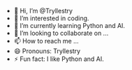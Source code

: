 - 👋 Hi, I’m @Tryllestry
- 👀 I’m interested in coding.
- 🌱 I’m currently learning Python and AI.
- 💞️ I’m looking to collaborate on ...
- 📫 How to reach me ...
- 😄 Pronouns: Tryllestry
- ⚡ Fun fact: I like Python and AI.

<!---
Tryllestry/Tryllestry is a ✨ special ✨ repository because its `README.md` (this file) appears on your GitHub profile.
You can click the Preview link to take a look at your changes.
--->
